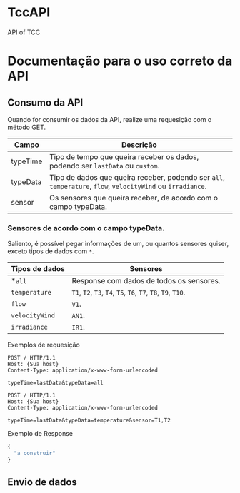# TccAPI
 API of TCC


# Documentação para o uso correto da API

## Consumo da API

Quando for consumir os dados da API, realize uma requesição com o método GET.

Campo | Descrição
------|------------
typeTime | Tipo de tempo que queira receber os dados, podendo ser `lastData` ou `custom`.
typeData | Tipo de dados que queira receber, podendo ser `all`, `temperature`, `flow`, `velocityWind` ou `irradiance`.
sensor | Os sensores que queira receber, de acordo com o campo typeData.



### Sensores de acordo com o campo typeData.
Saliento, é possível pegar informações de um, ou quantos sensores quiser, exceto tipos de dados com `*`.

Tipos de dados | Sensores
------|------------
*`all` | Response com dados de todos os sensores.
`temperature` | `T1`, `T2`, `T3`, `T4`, `T5`, `T6`, `T7`, `T8`, `T9`, `T10`.
`flow` | `V1`.
`velocityWind` | `AN1`.
`irradiance` | `IR1`.


Exemplos de requesição

````
POST / HTTP/1.1
Host: {Sua host}
Content-Type: application/x-www-form-urlencoded

typeTime=lastData&typeData=all
````

````
POST / HTTP/1.1
Host: {Sua host}
Content-Type: application/x-www-form-urlencoded

typeTime=lastData&typeData=temperature&sensor=T1,T2
````

Exemplo de Response

```javascript
{
  "a construir"
}
```

## Envio de dados

